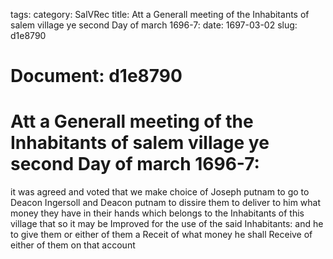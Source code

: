tags: 
category: SalVRec
title: Att a Generall meeting of the Inhabitants of salem village ye second Day of march 1696-7:
date: 1697-03-02
slug: d1e8790




# Document: d1e8790


# Att a Generall meeting of the Inhabitants of salem village ye second Day of march 1696-7: 

it was agreed and voted that we make choice of Joseph putnam to go to Deacon Ingersoll and Deacon putnam to dissire them to deliver to him what money they have in their hands which belongs to the Inhabitants of this village that so it may be Improved for the use of the said Inhabitants: and he to give them or either of them a Receit of what money he shall Receive of either of them on that account
